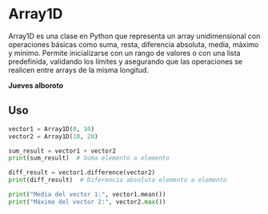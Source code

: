# Array1D

Array1D es una clase en Python que representa un array unidimensional con operaciones básicas como suma, resta, diferencia absoluta, media, máximo y mínimo. Permite inicializarse con un rango de valores o con una lista predefinida, validando los límites y asegurando que las operaciones se realicen entre arrays de la misma longitud.

**Jueves alboroto**

## Uso

```python
vector1 = Array1D(0, 10)
vector2 = Array1D(10, 20)

sum_result = vector1 + vector2
print(sum_result)  # Suma elemento a elemento

diff_result = vector1.difference(vector2)
print(diff_result)  # Diferencia absoluta elemento a elemento

print("Media del vector 1:", vector1.mean())
print("Máximo del vector 2:", vector2.max())
```
